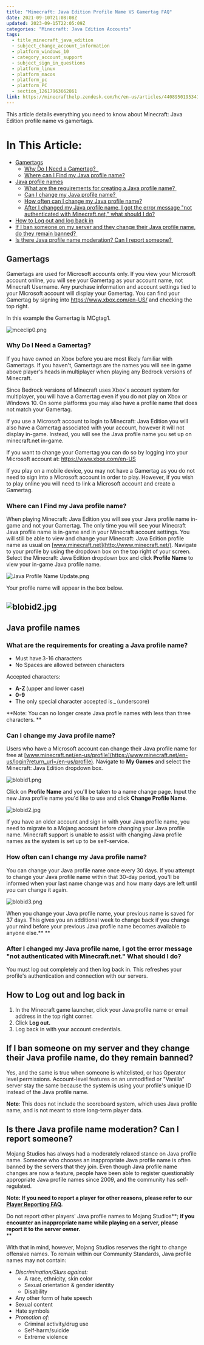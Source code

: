 ```yaml
---
title: "Minecraft: Java Edition Profile Name VS Gamertag FAQ"
date: 2021-09-10T21:08:08Z
updated: 2023-09-15T22:05:09Z
categories: "Minecraft: Java Edition Accounts"
tags:
  - title_minecraft_java_edition
  - subject_change_account_information
  - platform_windows_10
  - category_account_support
  - subject_sign_in_questions
  - platform_linux
  - platform_macos
  - platform_pc
  - platform_PC
  - section_12617963662861
link: https://minecrafthelp.zendesk.com/hc/en-us/articles/4408950195341-Minecraft-Java-Edition-Profile-Name-VS-Gamertag-FAQ
---
```


This article details everything you need to know about Minecraft: Java Edition profile name vs gamertags.

# In This Article:

-   [Gamertags](https://minecrafthelp.zendesk.com/hc/en-us/articles/4408950195341-Minecraft-Java-Edition-Profile-Name-VS-Gamertag-FAQ#h_01GE5JW8MA37PGXEZNJA8PMNRC)
    -   [Why Do I Need a Gamertag?  ](https://minecrafthelp.zendesk.com/hc/en-us/articles/4408950195341-Minecraft-Java-Edition-Profile-Name-VS-Gamertag-FAQ#h_01GE5JWG2HCPKHCV3R7T7DMXQR)
    -   [Where can I Find my Java profile name?](https://minecrafthelp.zendesk.com/hc/en-us/articles/4408950195341-Minecraft-Java-Edition-Profile-Name-VS-Gamertag-FAQ#h_01GE5JWN8T888EHWSWTXJ7BEXH)
-   [Java profile names](https://minecrafthelp.zendesk.com/hc/en-us/articles/4408950195341-Minecraft-Java-Edition-Profile-Name-VS-Gamertag-FAQ#h_01GE5JWW0210X02JZN2FP9CREC)
    -   [What are the requirements for creating a Java profile name? ](https://minecrafthelp.zendesk.com/hc/en-us/articles/4408950195341-Minecraft-Java-Edition-Profile-Name-VS-Gamertag-FAQ#h_01GE5JX1Z0CZ833A7S54Y195KV)
    -   [Can I change my Java profile name? ](https://minecrafthelp.zendesk.com/hc/en-us/articles/4408950195341-Minecraft-Java-Edition-Profile-Name-VS-Gamertag-FAQ#h_01GE5JX8RMR61CZGRN8K51HSVS)
    -   [How often can I change my Java profile name?](https://minecrafthelp.zendesk.com/hc/en-us/articles/4408950195341-Minecraft-Java-Edition-Profile-Name-VS-Gamertag-FAQ#h_01GE5JXEMK5DFNYBPJ33XDZCT7)
    -   [After I changed my Java profile name, I got the error message "not authenticated with Minecraft.net," what should I do?](https://minecrafthelp.zendesk.com/hc/en-us/articles/4408950195341-Minecraft-Java-Edition-Profile-Name-VS-Gamertag-FAQ#h_01GE5JY2PEXT0KHEXRS7WMDG7H)
-   [How to Log out and log back in](https://minecrafthelp.zendesk.com/hc/en-us/articles/4408950195341-Minecraft-Java-Edition-Profile-Name-VS-Gamertag-FAQ#h_01GE5JYA5JYJW5SARR2PZ6S1VT)
-   [If I ban someone on my server and they change their Java profile name, do they remain banned? ](https://minecrafthelp.zendesk.com/hc/en-us/articles/4408950195341-Minecraft-Java-Edition-Profile-Name-VS-Gamertag-FAQ#h_01GE5K1C8BMP3WW41NB3WAJ4YW)
-   [Is there Java profile name moderation? Can I report someone? ](https://minecrafthelp.zendesk.com/hc/en-us/articles/4408950195341-Minecraft-Java-Edition-Profile-Name-VS-Gamertag-FAQ#h_01GE5K1HVD1HV0SS4AHFNN58KH)

## Gamertags

Gamertags are used for Microsoft accounts only. If you view your Microsoft account online, you will see your Gamertag as your account name, not Minecraft Username. Any purchase information and account settings tied to your Microsoft account will display your Gamertag. You can find your Gamertag by signing into <https://www.xbox.com/en-US/> and checking the top right.   

In this example the Gamertag is MCgtag1.  

![mceclip0.png](https://minecrafthelp.zendesk.com/hc/article_attachments/4408949981325)

### Why Do I Need a Gamertag?  

If you have owned an Xbox before you are most likely familiar with Gamertags. If you haven't, Gamertags are the names you will see in game above player's heads in multiplayer when playing any Bedrock versions of Minecraft.  

Since Bedrock versions of Minecraft uses Xbox's account system for multiplayer, you will have a Gamertag even if you do not play on Xbox or Windows 10. On some platforms you may also have a profile name that does not match your Gamertag. 

If you use a Microsoft account to login to Minecraft: Java Edition you will also have a Gamertag associated with your account, however it will not display in-game. Instead, you will see the Java profile name you set up on minecraft.net in-game.  

If you want to change your Gamertag you can do so by logging into your Microsoft account at: <https://www.xbox.com/en-US>  

If you play on a mobile device, you may not have a Gamertag as you do not need to sign into a Microsoft account in order to play. However, if you wish to play online you will need to link a Microsoft account and create a Gamertag. 

### Where can I Find my Java profile name?

When playing Minecraft: Java Edition you will see your Java profile name in-game and not your Gamertag. The only time you will see your Minecraft Java profile name is in-game and in your Minecraft account settings. You will still be able to view and change your Minecraft: Java Edition profile name as usual on [www.minecraft.net](http://www.minecraft.net/). Navigate to your profile by using the dropdown box on the top right of your screen. Select the Minecraft: Java Edition dropdown box and click **Profile Name** to view your in-game Java profile name.

![Java Profile Name Update.png](https://minecrafthelp.zendesk.com/hc/article_attachments/19543249788429)

Your profile name will appear in the box below.

## ![blobid2.jpg](https://minecrafthelp.zendesk.com/hc/article_attachments/6023923635085)

## Java profile names

### What are the requirements for creating a Java profile name? 

-   Must have 3-16 characters
-   No Spaces are allowed between characters

Accepted characters: 

-   **A-Z** (upper and lower case)
-   **0-9**
-   The only special character accepted is **\_** (underscore)

**Note: You can no longer create Java profile names with less than three characters. **

### Can I change my Java profile name? 

Users who have a Microsoft account can change their Java profile name for free at [www.minecraft.net/en-us/profile](https://www.minecraft.net/en-us/login?return_url=/en-us/profile). Navigate to **My Games** and select the Minecraft: Java Edition dropdown box. 

![blobid1.png](https://minecrafthelp.zendesk.com/hc/article_attachments/6023801543949)

Click on **Profile Name** and you\'ll be taken to a name change page. Input the new Java profile name you\'d like to use and click **Change Profile Name**.

![blobid2.jpg](https://minecrafthelp.zendesk.com/hc/article_attachments/6023923635085)

If you have an older account and sign in with your Java profile name, you need to migrate to a Mojang account before changing your Java profile name. Minecraft support is unable to assist with changing Java profile names as the system is set up to be self-service.

### How often can I change my Java profile name? 

You can change your Java profile name once every 30 days. If you attempt to change your Java profile name within that 30-day period, you\'ll be informed when your last name change was and how many days are left until you can change it again.  

![blobid3.png](https://minecrafthelp.zendesk.com/hc/article_attachments/6023941382925)

When you change your Java profile name, your previous name is saved for 37 days. This gives you an additional week to change back if you change your mind before your previous Java profile name becomes available to anyone else.** **

### After I changed my Java profile name, I got the error message "not authenticated with Minecraft.net." What should I do? 

You must log out completely and then log back in. This refreshes your profile\'s authentication and connection with our servers. 

## How to Log out and log back in 

1.  In the Minecraft game launcher, click your Java profile name or email address in the top right corner.
2.  Click **Log out.**
3.  Log back in with your account credentials.

## If I ban someone on my server and they change their Java profile name, do they remain banned? 

Yes, and the same is true when someone is whitelisted, or has Operator level permissions. Account-level features on an unmodified or "Vanilla" server stay the same because the system is using your profile\'s unique ID instead of the Java profile name.  

**Note**: This does not include the scoreboard system, which uses Java profile name, and is not meant to store long-term player data. 

## Is there Java profile name moderation? Can I report someone? 

Mojang Studios has always had a moderately relaxed stance on Java profile name. Someone who chooses an inappropriate Java profile name is often banned by the servers that they join. Even though Java profile name changes are now a feature, people have been able to register questionably appropriate Java profile names since 2009, and the community has self-regulated.  

**Note: If you need to report a player for other reasons, please refer to our [Player Reporting FAQ](https://help.minecraft.net/hc/en-us/articles/7317376541197-Minecraft-Java-Edition-Player-Reporting-FAQ).**

Do not report other players\' Java profile names to Mojang Studios**; **if you encounter an inappropriate name while playing on a server, please report it to the server owner.** \
**

With that in mind, however, Mojang Studios reserves the right to change offensive names. To remain within our Community Standards, Java profile names may not contain:

-   *Discrimination/Slurs against:*
    -   A race, ethnicity, skin color
    -   Sexual orientation & gender identity
    -   Disability
-   Any other form of hate speech
-   Sexual content
-   Hate symbols
-   *Promotion of:*
    -   Criminal activity/drug use
    -   Self-harm/suicide
    -   Extreme violence
